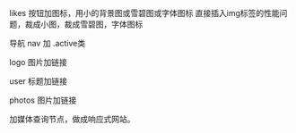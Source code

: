 likes 按钮加图标，用小的背景图或雪碧图或字体图标  直接插入img标签的性能问题，裁成小图，裁成雪碧图，字体图标

<link rel="stylesheet" href="files/css/font-awesome.min.css">

<i class="fa fa-user-plus"></i>

导航 nav  加 .active类

logo 图片加链接

user 标题加链接

photos 图片加链接

加媒体查询节点，做成响应式网站。
